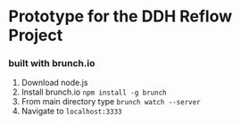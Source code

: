 # Prototype for the DDH Reflow Project
### built with brunch.io

1. Download node.js
2. Install brunch.io `npm install -g brunch`
3. From main directory type `brunch watch --server`
4. Navigate to `localhost:3333`
